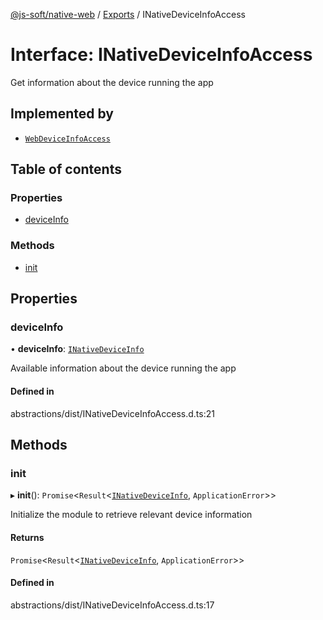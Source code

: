 [@js-soft/native-web](../README.md) / [Exports](../modules.md) / INativeDeviceInfoAccess

# Interface: INativeDeviceInfoAccess

Get information about the device running the app

## Implemented by

- [`WebDeviceInfoAccess`](../classes/WebDeviceInfoAccess.md)

## Table of contents

### Properties

- [deviceInfo](INativeDeviceInfoAccess.md#deviceinfo)

### Methods

- [init](INativeDeviceInfoAccess.md#init)

## Properties

### deviceInfo

• **deviceInfo**: [`INativeDeviceInfo`](INativeDeviceInfo.md)

Available information about the device running the app

#### Defined in

abstractions/dist/INativeDeviceInfoAccess.d.ts:21

## Methods

### init

▸ **init**(): `Promise`<`Result`<[`INativeDeviceInfo`](INativeDeviceInfo.md), `ApplicationError`\>\>

Initialize the module to retrieve relevant device information

#### Returns

`Promise`<`Result`<[`INativeDeviceInfo`](INativeDeviceInfo.md), `ApplicationError`\>\>

#### Defined in

abstractions/dist/INativeDeviceInfoAccess.d.ts:17
